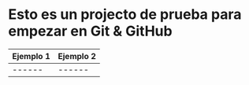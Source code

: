 # Esto es un projecto de prueba para empezar en Git & GitHub

| Ejemplo 1 | Ejemplo 2 |
| ------ | ------ |
| ------ | ------ |
